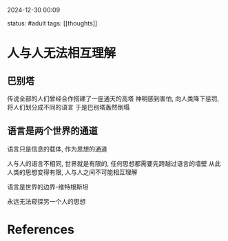 2024-12-30    00:09

status: #adult 
tags: [[thoughts]]


# 人与人无法相互理解

## 巴别塔
传说全部的人们曾经合作搭建了一座通天的高塔
神明感到害怕, 向人类降下惩罚, 将人们划分成不同的语言
于是巴别塔轰然倒塌

## 语言是两个世界的通道

语言只是信息的载体, 作为思想的通道

人与人的语言不相同, 世界就是有限的, 任何思想都需要先跨越过语言的墙壁
从此人类的思想变得有限, 人与人之间不可能相互理解

语言是世界的边界-维特根斯坦

永远无法窥探另一个人的思想


# References
